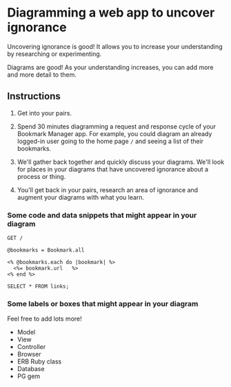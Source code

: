 # Diagramming a web app to uncover ignorance

Uncovering ignorance is good! It allows you to increase your understanding by researching or experimenting.

Diagrams are good! As your understanding increases, you can add more and more detail to them.

## Instructions

1. Get into your pairs.

2. Spend 30 minutes diagramming a request and response cycle of your Bookmark Manager app.  For example, you could diagram an already logged-in user going to the home page `/` and seeing a list of their bookmarks.

3. We'll gather back together and quickly discuss your diagrams.  We'll look for places in your diagrams that have uncovered ignorance about a process or thing.

4. You'll get back in your pairs, research an area of ignorance and augment your diagrams with what you learn.

### Some code and data snippets that might appear in your diagram

```
GET /
```

```
@bookmarks = Bookmark.all
```

```
<% @bookmarks.each do |bookmark| %>
  <%= bookmark.url   %>
<% end %>
```

```
SELECT * FROM links;
```

### Some labels or boxes that might appear in your diagram

Feel free to add lots more!

* Model
* View
* Controller
* Browser
* ERB Ruby class
* Database
* PG gem
